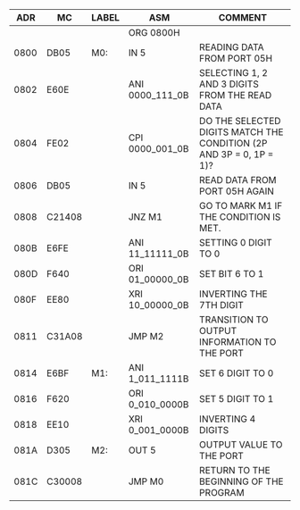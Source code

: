 | ADR | MC | LABEL | ASM | COMMENT |
|------|----|-------|-------------|-|
|      |        |     | ORG 0800H       |  |
| 0800 |   DB05 | M0: | IN 5            | READING DATA FROM PORT 05H |
| 0802 |   E60E |     | ANI 0000_111_0B | SELECTING 1, 2 AND 3 DIGITS FROM THE READ DATA |
| 0804 |   FE02 |     | CPI 0000_001_0B | DO THE SELECTED DIGITS MATCH THE CONDITION (2P AND 3P = 0, 1P = 1)? |
| 0806 |   DB05 |     | IN 5            | READ DATA FROM PORT 05H AGAIN |
| 0808 | C21408 |     | JNZ M1          | GO TO MARK M1 IF THE CONDITION IS MET. |
| 080B |   E6FE |     | ANI 11_11111_0B | SETTING 0 DIGIT TO 0 |
| 080D |   F640 |     | ORI 01_00000_0B | SET BIT 6 TO 1 |
| 080F |   EE80 |     | XRI 10_00000_0B | INVERTING THE 7TH DIGIT |
| 0811 | C31A08 |     | JMP M2          | TRANSITION TO OUTPUT INFORMATION TO THE PORT |
| 0814 |   E6BF | M1: | ANI 1_011_1111B | SET 6 DIGIT TO 0 |
| 0816 |   F620 |     | ORI 0_010_0000B | SET 5 DIGIT TO 1 |
| 0818 |   EE10 |     | XRI 0_001_0000B | INVERTING 4 DIGITS |
| 081A |   D305 | M2: | OUT 5           | OUTPUT VALUE TO THE PORT |
| 081C | C30008 |     | JMP M0          | RETURN TO THE BEGINNING OF THE PROGRAM |
